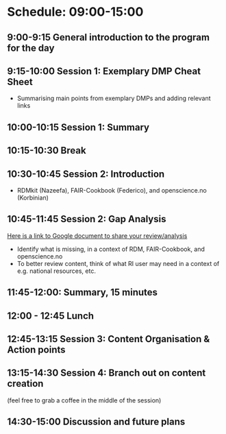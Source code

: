 
# Schedule: 09:00-15:00

## 9:00-9:15 General introduction to the program for the day

## 9:15-10:00 Session 1: Exemplary DMP Cheat Sheet
- Summarising main points from exemplary DMPs and adding relevant links
## 10:00-10:15 Session 1: Summary

## 10:15-10:30 Break

## 10:30-10:45 Session 2: Introduction 
- RDMkit (Nazeefa), FAIR-Cookbook (Federico), and openscience.no (Korbinian)

## 10:45-11:45 Session 2: Gap Analysis
[Here is a link to Google document to share your review/analysis](https://docs.google.com/document/d/1ELtQxinp8uFgTtFOTH6uJjjJrofpXEpe0gzro6_JTVs/edit)
- Identify what is missing, in a context of RDM, FAIR-Cookbook, and openscience.no
- To better review content, think of what RI user may need in a context of e.g. national resources, etc.

## 11:45-12:00: Summary, 15 minutes

## 12:00 - 12:45 Lunch

## 12:45-13:15 Session 3: Content Organisation & Action points

## 13:15-14:30 Session 4: Branch out on content creation
(feel free to grab a coffee in the middle of the session)

## 14:30-15:00 Discussion and future plans
